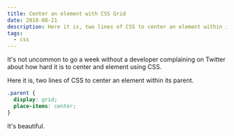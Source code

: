 ```yaml
---
title: Center an element with CSS Grid
date: 2018-08-21
description: Here it is, two lines of CSS to center an element within its parent.
tags:
  - css
---
```

It's not uncommon to go a week without a developer complaining on Twitter about how hard it is to center and element using CSS.

Here it is, two lines of CSS to center an element within its parent.

```css
.parent {
  display: grid;
  place-items: center;
}
```

It's beautiful.
